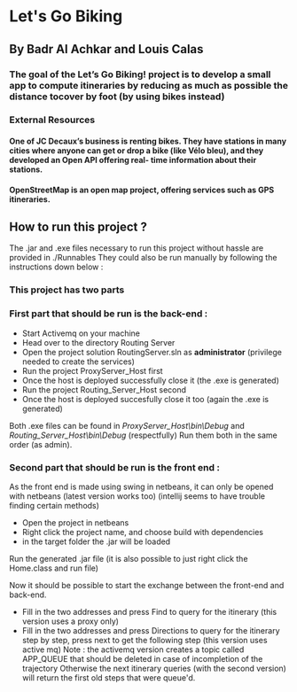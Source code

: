 # Let's Go Biking
## By Badr Al Achkar and Louis Calas

### The goal of the Let’s Go Biking! project is to develop a small app to compute itineraries by reducing as much as possible the distance tocover by foot (by using bikes instead)

### External Resources

#### One of JC Decaux’s business is renting bikes. They have stations in many cities where anyone can get or drop a bike (like Vélo bleu), and they developed an Open API offering real- time information about their stations.

#### OpenStreetMap is an open map project, offering services such as GPS itineraries.

## How to run this project ?
The .jar and .exe files necessary to run this project without hassle are provided in ./Runnables
They could also be run manually by following the instructions down below :

### **This project has two parts**
### First part that should be run is the back-end :
- Start Activemq on your machine
- Head over to the directory Routing Server
- Open the project solution RoutingServer.sln as **administrator** (privilege needed to create the services)
- Run the project ProxyServer_Host first
- Once the host is deployed successfully close it (the .exe is generated)
- Run the project Routing_Server_Host second
- Once the host is deployed succesfully close it too (again the .exe is generated)

Both .exe files can be found in *ProxyServer_Host\bin\Debug* and *Routing_Server_Host\bin\Debug* (respectfully)
Run them both in the same order (as admin).

### Second part that should be run is the front end :

As the front end is made using swing in netbeans, it can only be opened with netbeans (latest version works too)
(intellij seems to have trouble finding certain methods)
- Open the project in netbeans
- Right click the project name, and choose build with dependencies
- in the target folder the .jar will be loaded

Run the generated .jar file (it is also possible to just right click the Home.class and run file)

Now it should be possible to start the exchange between the front-end and back-end.

- Fill in the two addresses and press Find to query for the itinerary (this version uses a proxy only)
- Fill in the two addresses and press Directions to query for the itinerary step by step, press next to get the following step
(this version uses active mq)
Note : the activemq version creates a topic called APP_QUEUE that should be deleted in case of incompletion of the trajectory 
Otherwise the next itinerary queries (with the second version) will return the first old steps that were queue'd.
